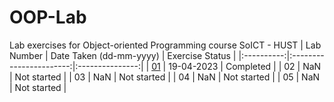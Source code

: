 # OOP-Lab
Lab exercises for Object-oriented Programming course SoICT - HUST
| Lab Number | Date Taken (dd-mm-yyyy) | Exercise Status |
|:----------:|:-----------------------:|:---------------:|
|     [01](./Lab01/)     |        19-04-2023       |    Completed    |
|     02     |           NaN           |   Not started   |
|     03     |           NaN           |   Not started   |
|     04     |           NaN           |   Not started   |
|     05     |           NaN           |   Not started   |